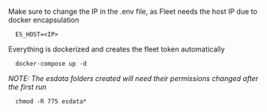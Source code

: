 Make sure to change the IP in the .env file, as Fleet needs the host IP due to docker encapsulation

      ES_HOST=<IP>

Everything is dockerized and creates the fleet token automatically

      docker-compose up -d   

*NOTE: The esdata folders created will need their permissions changed after the first run*

      chmod -R 775 esdata* 
